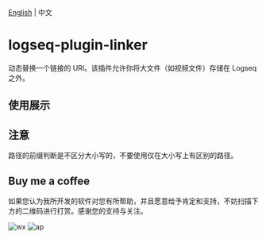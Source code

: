 [English](README.md) | 中文

# logseq-plugin-linker

动态替换一个链接的 URI。该插件允许你将大文件（如视频文件）存储在 Logseq 之外。

## 使用展示

## 注意

路径的前缀判断是不区分大小写的，不要使用仅在大小写上有区别的路径。

## Buy me a coffee

如果您认为我所开发的软件对您有所帮助，并且愿意给予肯定和支持，不妨扫描下方的二维码进行打赏。感谢您的支持与关注。

![wx](https://user-images.githubusercontent.com/3410293/236807219-cf21180a-e7f8-44a9-abde-86e1e6df999b.jpg) ![ap](https://user-images.githubusercontent.com/3410293/236807256-f79768a7-16e0-4cbf-a9f3-93f230feee30.jpg)
